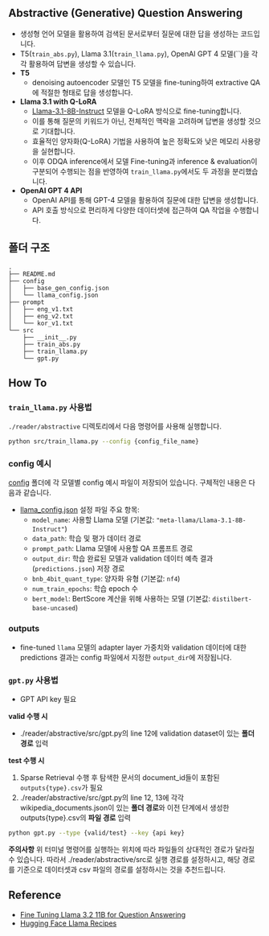 ## Abstractive (Generative) Question Answering
- 생성형 언어 모델을 활용하여 검색된 문서로부터 질문에 대한 답을 생성하는 코드입니다.
- T5(`train_abs.py`), Llama 3.1(`train_llama.py`), OpenAI GPT 4 모델(``)을 각각 활용하여 답변을 생성할 수 있습니다.
- **T5**
    - denoising autoencoder 모델인 T5 모델을 fine-tuning하여 extractive QA에 적절한 형태로 답을 생성합니다.
- **Llama 3.1 with Q-LoRA**
    - [Llama-3.1-8B-Instruct](https://huggingface.co/meta-llama/Llama-3.1-8B-Instruct) 모델을 Q-LoRA 방식으로 fine-tuning합니다.
    - 이를 통해 질문의 키워드가 아닌, 전체적인 맥락을 고려하며 답변을 생성할 것으로 기대합니다.
    - 효율적인 양자화(Q-LoRA) 기법을 사용하여 높은 정확도와 낮은 메모리 사용량을 실현합니다.
    - 이후 ODQA inference에서 모델 Fine-tuning과 inference & evaluation이 구분되어 수행되는 점을 반영하여 `train_llama.py`에서도 두 과정을 분리했습니다.
- **OpenAI GPT 4 API**
    - OpenAI API를 통해 GPT-4 모델을 활용하여 질문에 대한 답변을 생성합니다.
    - API 호출 방식으로 편리하게 다양한 데이터셋에 접근하여 QA 작업을 수행합니다.


## 폴더 구조
```text
.
├── README.md
├── config
│   ├── base_gen_config.json
│   └── llama_config.json
├── prompt
│   ├── eng_v1.txt
│   ├── eng_v2.txt
│   └── kor_v1.txt
└── src
    ├── __init__.py
    ├── train_abs.py
    ├── train_llama.py
    └── gpt.py
```


## How To
### `train_llama.py` 사용법
`./reader/abstractive` 디렉토리에서 다음 명령어를 사용해 실행합니다.
```bash
python src/train_llama.py --config {config_file_name}
```

### config 예시
[config](./config/) 폴더에 각 모델별 config 예시 파일이 저장되어 있습니다. 구체적인 내용은 다음과 같습니다.
- [llama_config.json](./config/llama_config.json) 설정 파일 주요 항목:
    - `model_name`: 사용할 Llama 모델 (기본값: `"meta-llama/Llama-3.1-8B-Instruct"`)
    - `data_path`: 학습 및 평가 데이터 경로
    - `prompt_path`: Llama 모델에 사용할 QA 프롬프트 경로
    - `output_dir`: 학습 완료된 모델과 validation 데이터 예측 결과 (`predictions.json`) 저장 경로
    - `bnb_4bit_quant_type`: 양자화 유형 (기본값: `nf4`)
    - `num_train_epochs`: 학습 epoch 수
    - `bert_model`: BertScore 계산을 위해 사용하는 모델 (기본값: `distilbert-base-uncased`)

### outputs
- fine-tuned `llama` 모델의 adapter layer 가중치와 validation 데이터에 대한 predictions 결과는 config 파일에서 지정한 `output_dir`에 저장됩니다.

### `gpt.py` 사용법
- GPT API key 필요

**valid 수행 시**
  - ./reader/abstractive/src/gpt.py의 line 12에 validation dataset이 있는 **폴더 경로** 입력

**test 수행 시**
1. Sparse Retrieval 수행 후 탐색한 문서의 document_id들이 포함된 `outputs{type}.csv`가 필요
2. ./reader/abstractive/src/gpt.py의 line 12, 13에 각각 wikipedia_documents.json이 있는 **폴더 경로**와 이전 단계에서 생성한 outputs{type}.csv의 **파일 경로** 입력
```bash
python gpt.py --type {valid/test} --key {api key}
```

**주의사항**
위 터미널 명령어를 실행하는 위치에 따라 파일들의 상대적인 경로가 달라질 수 있습니다. 따라서 ./reader/abstractive/src로 실행 경로를 설정하시고, 해당 경로를 기준으로 데이터셋과 csv 파일의 경로를 설정하시는 것을 추천드립니다.

## Reference
- [Fine Tuning Llama 3.2 11B for Question Answering](https://medium.com/@coldstart_coder/fine-tuning-llama-3-2-11b-for-question-answering-435c28bb57c1)
- [Hugging Face Llama Recipes](https://github.com/huggingface/huggingface-llama-recipes?tab=readme-ov-file)
